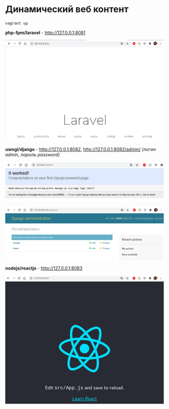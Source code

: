 # Динамический веб контент 

```
vagrant up
```

**php-fpm/laravel** - http://127.0.0.1:8081

![alt-текст](https://github.com/awesomenmi/dweb/blob/master/screenshots/Screenshot%20from%202020-07-19%2015-28-23.png)

**uwsgi/django** - http://127.0.0.1:8082, http://127.0.0.1:8082/admin/ *(логин admin, пароль password)*

![alt-текст](https://github.com/awesomenmi/dweb/blob/master/screenshots/Screenshot%20from%202020-07-19%2015-28-48.png)

![alt-текст](https://github.com/awesomenmi/dweb/blob/master/screenshots/Screenshot%20from%202020-07-19%2015-29-25.png)

**nodejs/reactjs** - http://127.0.0.1:8083

![alt-текст](https://github.com/awesomenmi/dweb/blob/master/screenshots/Screenshot%20from%202020-07-19%2015-30-22.png)
